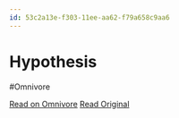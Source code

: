 ```yaml
---
id: 53c2a13e-f303-11ee-aa62-f79a658c9aa6
---
```


# Hypothesis
#Omnivore

[Read on Omnivore](https://omnivore.app/me/hypothesis-18eac793f12)
[Read Original](https://hypothes.is/a/_-TgZPL8Ee6X4cty_hhqqA)

